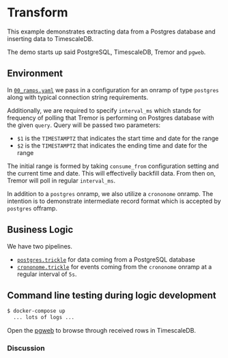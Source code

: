 # Transform

This example demonstrates extracting data from a Postgres database and inserting
data to TimescaleDB.

The demo starts up said PostgreSQL, TimescaleDB, Tremor and `pgweb`.

## Environment

In [`00_ramps.yaml`](etc/tremor/config/00_ramps.yaml) we pass in a
configuration for an onramp of type `postgres` along with typical connection
string requirements.

Additionally, we are required to specify `interval_ms` which stands for
frequency of polling that Tremor is performing on Postgres database with the
given `query`. Query will be passed two parameters:
* `$1` is the `TIMESTAMPTZ` that indicates the start time and date for the
  range
* `$2` is the `TIMESTAMPTZ` that indicates the ending time and date for the
  range

The initial range is formed by taking `consume_from` configuration setting and
the current time and date. This will effectivelly backfill data. From then on,
Tremor will poll in regular `interval_ms`.

In addition to a `postgres` onramp, we also utilize a `crononome` onramp. The
intention is to demonstrate intermediate record format which is accepted by
`postgres` offramp.

## Business Logic

We have two pipelines.
- [`postgres.trickle`](etc/tremor/config/postgres.trickle) for data coming from a PostgreSQL database
- [`crononome.trickle`](etc/tremor/config/crononome.trickle) for events coming from the `crononome` onramp at a regular interval of `5s`.

## Command line testing during logic development

```bash
$ docker-compose up
  ... lots of logs ...
```

Open the [pgweb](http://localhost:8081) to browse through received rows in
TimescaleDB.

### Discussion

